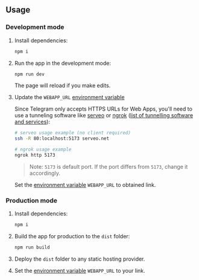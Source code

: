 ## Usage

### Development mode

1. Install dependencies:

   ```sh
   npm i
   ```

2. Run the app in the development mode:

   ```sh
   npm run dev
   ```

   The page will reload if you make edits.

3. Update the `WEBAPP_URL` [environment variable](../README.md#environment-variables)

    Since Telegram only accepts HTTPS URLs for Web Apps, you'll need to use a tunneling software like [serveo](https://serveo.net) or [ngrok](https://ngrok.com) ([list of tunnelling software and services](https://github.com/anderspitman/awesome-tunneling#readme)):

    ```sh
    # serveo usage example (no client required)
    ssh -R 80:localhost:5173 serveo.net

    # ngrok usage example
    ngrok http 5173
    ```

    > Note: `5173` is default port. If the port differs from `5173`, change it accordingly.

    Set the [environment variable](../README.md#environment-variables) `WEBAPP_URL` to obtained link.

### Production mode

1. Install dependencies:

   ```sh
   npm i
   ```

2. Build the app for production to the `dist` folder:

   ```sh
   npm run build
   ```

3. Deploy the `dist` folder to any static hosting provider.

4. Set the [environment variable](../README.md#environment-variables) `WEBAPP_URL` to your link.
